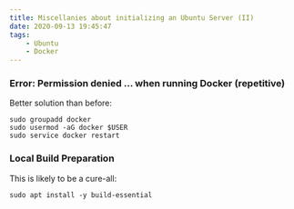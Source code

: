```yaml
---
title: Miscellanies about initializing an Ubuntu Server (II)
date: 2020-09-13 19:45:47
tags:
    - Ubuntu
    - Docker
---
```


### Error: Permission denied ... when running Docker (repetitive)

Better solution than before:
```
sudo groupadd docker
sudo usermod -aG docker $USER
sudo service docker restart
```

### Local Build Preparation
This is likely to be a cure-all:
```
sudo apt install -y build-essential
```